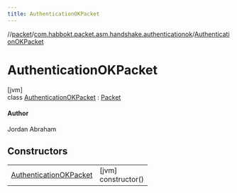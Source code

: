 ```yaml
---
title: AuthenticationOKPacket
---
```

//[packet](../../../index.html)/[com.habbokt.packet.asm.handshake.authenticationok](../index.html)/[AuthenticationOKPacket](index.html)



# AuthenticationOKPacket



[jvm]\
class [AuthenticationOKPacket](index.html) : [Packet](../../../../api/api/com.habbokt.api.packet/-packet/index.html)

#### Author



Jordan Abraham



## Constructors


| | |
|---|---|
| [AuthenticationOKPacket](-authentication-o-k-packet.html) | [jvm]<br>constructor() |

